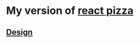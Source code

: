 # My version of [react pizza](https://github.com/Archakov06/react-pizza)
## [Design](https://www.figma.com/file/wWUnQwvRDWBfPx1v1pCAfO/React-Pizza?node-id=0%3A1)